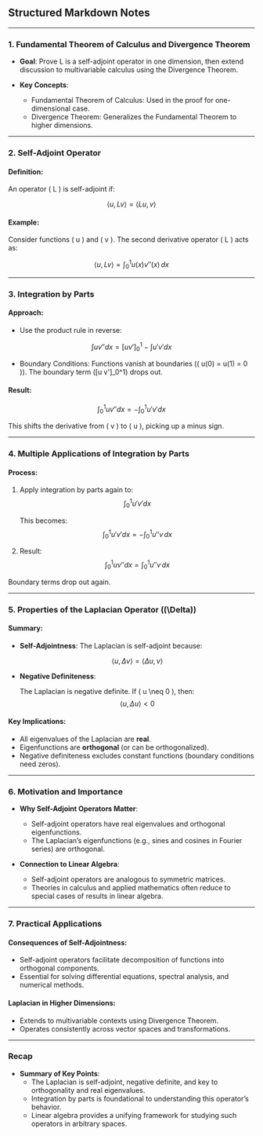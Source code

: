 ## Structured Markdown Notes

---

### 1. Fundamental Theorem of Calculus and Divergence Theorem

- **Goal**:
  Prove L is a self-adjoint operator in one dimension, then extend discussion to multivariable calculus using the Divergence Theorem.

- **Key Concepts**:
  - Fundamental Theorem of Calculus: Used in the proof for one-dimensional case.
  - Divergence Theorem: Generalizes the Fundamental Theorem to higher dimensions.

---

### 2. Self-Adjoint Operator

#### Definition:
An operator \( L \) is self-adjoint if:

$$
\langle u, Lv \rangle = \langle Lu, v \rangle
$$

#### Example:
Consider functions \( u \) and \( v \). The second derivative operator \( L \) acts as:

$$
\langle u, Lv \rangle = \int_0^1 u(x) v''(x) \, dx
$$

---

### 3. Integration by Parts

#### Approach:
- Use the product rule in reverse:
  
$$
\int u v'' dx = [u v']_0^1 - \int u' v' dx
$$

- Boundary Conditions:
  Functions vanish at boundaries (\( u(0) = u(1) = 0 \)). The boundary term \([u v']_0^1\) drops out.

#### Result:
$$
\int_0^1 u v'' dx = - \int_0^1 u' v' dx
$$

This shifts the derivative from \( v \) to \( u \), picking up a minus sign.

---

### 4. Multiple Applications of Integration by Parts

#### Process:
1. Apply integration by parts again to:
   $$ 
   \int_0^1 u' v' dx 
   $$

   This becomes:
   $$ 
   \int_0^1 u' v' dx = - \int_0^1 u'' v \, dx
   $$

2. Result:
   $$ 
   \int_0^1 u v'' dx = \int_0^1 u'' v \, dx
   $$

Boundary terms drop out again.

---

### 5. Properties of the Laplacian Operator (\(\Delta\))

#### Summary:
- **Self-Adjointness**:
  The Laplacian is self-adjoint because:

  $$ 
  \langle u, \Delta v \rangle = \langle \Delta u, v \rangle
  $$

- **Negative Definiteness**:
  
  The Laplacian is negative definite. If \( u \neq 0 \), then:
  $$ 
  \langle u, \Delta u \rangle < 0
  $$

#### Key Implications:
- All eigenvalues of the Laplacian are **real**.
- Eigenfunctions are **orthogonal** (or can be orthogonalized).
- Negative definiteness excludes constant functions (boundary conditions need zeros).

---

### 6. Motivation and Importance

- **Why Self-Adjoint Operators Matter**:
  - Self-adjoint operators have real eigenvalues and orthogonal eigenfunctions.
  - The Laplacian’s eigenfunctions (e.g., sines and cosines in Fourier series) are orthogonal.

- **Connection to Linear Algebra**:
  - Self-adjoint operators are analogous to symmetric matrices.
  - Theories in calculus and applied mathematics often reduce to special cases of results in linear algebra.

---

### 7. Practical Applications

#### Consequences of Self-Adjointness:
- Self-adjoint operators facilitate decomposition of functions into orthogonal components.
- Essential for solving differential equations, spectral analysis, and numerical methods.

#### Laplacian in Higher Dimensions:
- Extends to multivariable contexts using Divergence Theorem.
- Operates consistently across vector spaces and transformations.

---

### Recap

- **Summary of Key Points**:
  - The Laplacian is self-adjoint, negative definite, and key to orthogonality and real eigenvalues.
  - Integration by parts is foundational to understanding this operator’s behavior.
  - Linear algebra provides a unifying framework for studying such operators in arbitrary spaces.

